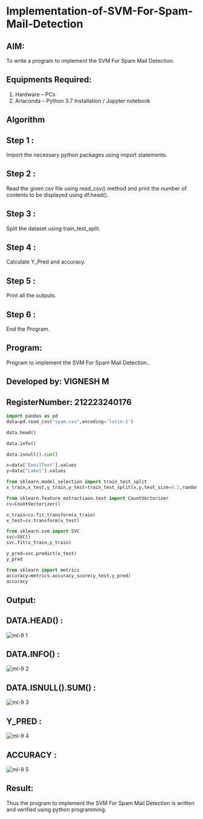 # Implementation-of-SVM-For-Spam-Mail-Detection

## AIM:
To write a program to implement the SVM For Spam Mail Detection.

## Equipments Required:
1. Hardware – PCs
2. Anaconda – Python 3.7 Installation / Jupyter notebook

## Algorithm
## Step 1 :
Import the necessary python packages using import statements.

## Step 2 :
Read the given csv file using read_csv() method and print the number of contents to be displayed using df.head().

## Step 3 :
Split the dataset using train_test_split.

## Step 4 :
Calculate Y_Pred and accuracy.

## Step 5 :
Print all the outputs.

## Step 6 :
End the Program.

## Program:
Program to implement the SVM For Spam Mail Detection..
## Developed by: VIGNESH M
## RegisterNumber: 212223240176

```python
import pandas as pd
data=pd.read_csv("spam.csv",encoding='latin-1')

data.head()

data.info()

data.isnull().sum()

x=data["EmailText"].values
y=data["Label"].values

from sklearn.model_selection import train_test_split
x_train,x_test,y_train,y_test=train_test_split(x,y,test_size=0.2,random_state=0)

from sklearn.feature_extractiaon.text import CountVectorizer
cv=CountVectorizer()

x_train=cv.fit_transform(x_train)
x_test=cv.transform(x_test)

from sklearn.svm import SVC
svc=SVC()
svc.fit(x_train,y_train)

y_pred=svc.predict(x_test)
y_pred

from sklearn import metrics
accuracy=metrics.accuracy_score(y_test,y_pred)
accuracy
```



## Output:
## DATA.HEAD() :

![ml-9 1](https://github.com/jagadeeshreddy561/Implementation-of-SVM-For-Spam-Mail-Detection/assets/120623104/57a7de43-13ee-4f3a-bb26-067bc84d2cbf)


## DATA.INFO() :


![ml-9 2](https://github.com/jagadeeshreddy561/Implementation-of-SVM-For-Spam-Mail-Detection/assets/120623104/0d4bf0f6-316b-4aa3-962d-6e6a96c7f484)


## DATA.ISNULL().SUM() :


![ml-9 3](https://github.com/jagadeeshreddy561/Implementation-of-SVM-For-Spam-Mail-Detection/assets/120623104/52d49705-8cfc-466f-aa36-0956e1377aca)


## Y_PRED :

![ml-9 4](https://github.com/jagadeeshreddy561/Implementation-of-SVM-For-Spam-Mail-Detection/assets/120623104/43d12187-df10-440c-9834-372efe50f9ef)


## ACCURACY :

![ml-9 5](https://github.com/jagadeeshreddy561/Implementation-of-SVM-For-Spam-Mail-Detection/assets/120623104/60b6de18-8e8d-4a40-9255-4ab98b87faa0)


## Result:
Thus the program to implement the SVM For Spam Mail Detection is written and verified using python programming.
